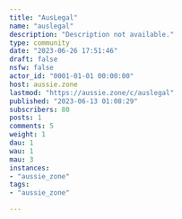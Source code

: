 ```yaml
---
title: "AusLegal" 
name: "auslegal"
description: "Description not available."
type: community
date: "2023-06-26 17:51:46"
draft: false
nsfw: false
actor_id: "0001-01-01 00:00:00"
host: aussie.zone
lastmod: "https://aussie.zone/c/auslegal"
published: "2023-06-13 01:08:29"
subscribers: 80
posts: 1
comments: 5
weight: 1
dau: 1
wau: 1
mau: 3
instances:
- "aussie_zone"
tags: 
- "aussie_zone"

---
```

